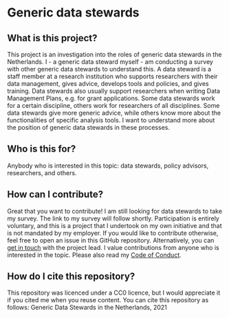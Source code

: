 # Generic data stewards

## What is this project?
This project is an investigation into the roles of generic data stewards in the Netherlands. I - a generic data steward myself - am conducting a survey with other generic data stewards to understand this.
A data steward is a staff member at a research institution who supports researchers with their data management, gives advice, develops tools and policies, and gives training. Data stewards also usually support researchers when writing Data Management Plans, e.g. for grant applications.
Some data stewards work for a certain discipline, others work for researchers of all disciplines. Some data stewards give more generic advice, while others know more about the functionalities of specific analysis tools. I want to understand more about the position of generic data stewards in these processes.

## Who is this for?
Anybody who is interested in this topic: data stewards, policy advisors, researchers, and others.

## How can I contribute?
Great that you want to contribute! I am still looking for data stewards to take my survey. The link to my survey will follow shortly. Participation is entirely voluntary, and this is a project that I undertook on my own initiative and that is not mandated by my employer. If you would like to contribute otherwise, feel free to open an issue in this GitHub repository. Alternatively, you can [get in touch](https://docs.google.com/forms/d/e/1FAIpQLSfxozn8C0s3hObYaafc6HVU5TDrRu3V9ObkMmlCxjXHjIl5Nw/viewform?usp=sf_link) with the project lead. I value contributions from anyone who is interested in the topic. Please also read my [Code of Conduct](https://github.com/Elisa-on-GitHub/Generic-data-stewards/blob/0b5459a21570d63bb8ffa3497c4aa00991c356aa/Code%20of%20Conduct.md).

## How do I cite this repository?
This repository was licenced under a CC0 licence, but I would appreciate it if you cited me when you reuse content. You can cite this repository as follows: 
Generic Data Stewards in the Netherlands, 2021
